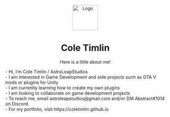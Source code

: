 <br />
<div align="center">
  <a href="https://github.com/ColeTimlin/">
    <img src="https://github.com/ColeTimlin/coletimlin.github.io/blob/main/Images/about.jpg?raw=true" alt="Logo" width="80" height="80">
  </a>

  <h1 align="center">Cole Timlin</h1>

  <p align="center">
    Here is a little about me!
    <br />
  </p></div>
  <div align="left">
- Hi, I’m Cole Timlin / AstroLeapStudios<br/>
- I am interested in Game Development and side projects such as GTA V mods or plugins for Unity<br/>
- I am currently learning how to create my own plugins<br/>
- I am looking to collaborate on game development projects<br/>
- To reach me, email astroleapstudios@gmail.com and/or DM Abstract#1014 on Discord.<br/>
- For my portfolio, visit https://coletimlin.github.io<br/>
</div>

